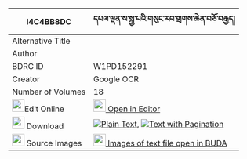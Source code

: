 |I4C4BB8DC|དཔལ་ལྡན་ས་སྐྱ་པའི་གསུང་རབ་གྲགས་ཆེན་བཅོ་བརྒྱད། 
| --- | --- 
|Alternative Title |
|Author | 
|BDRC ID | W1PD152291
|Creator | Google OCR
|Number of Volumes| 18
|<img width="25" src="https://img.icons8.com/color/25/000000/edit-property.png">Edit Online| [<img width="25" src="https://avatars.githubusercontent.com/u/45091458?s=200&v=4"> Open in Editor](http://editor.openpecha.org/I4C4BB8DC)
|<img width="25" src="https://img.icons8.com/fluent/48/000000/download-2.png"/>  Download | [![](https://img.icons8.com/color/20/000000/txt.png)Plain Text](https://github.com/Openpecha/I4C4BB8DC/releases/download/v2/palden_sakyapa_i_sungrab_drakc_plain_I4C4BB8DC.zip), [![](https://img.icons8.com/color/20/000000/txt.png)Text with Pagination](https://github.com/Openpecha/I4C4BB8DC/releases/download/v2/palden_sakyapa_i_sungrab_drakc_pages_I4C4BB8DC.zip)
|<img width="25" src="https://img.icons8.com/plasticine/100/000000/pictures-folder.png"/>  Source Images | [<img width="25" src="https://library.bdrc.io/icons/BUDA-small.svg"> Images of text file open in BUDA](https://library.bdrc.io/show/bdr:W1PD152291)